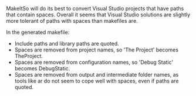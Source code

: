 MakeItSo will do its best to convert Visual Studio projects that have paths that contain spaces. Overall it seems that Visual Studio solutions are slightly more tolerant of paths with spaces than makefiles are.

In the generated makefile:
  * Include paths and library paths are quoted.
  * Spaces are removed from project names, so 'The Project' becomes TheProject.
  * Spaces are removed from configuration names, so 'Debug Static' becomes DebugStatic.
  * Spaces are removed from output and intermediate folder names, as tools like ar do not seem to cope well with spaces, even if paths are quoted.